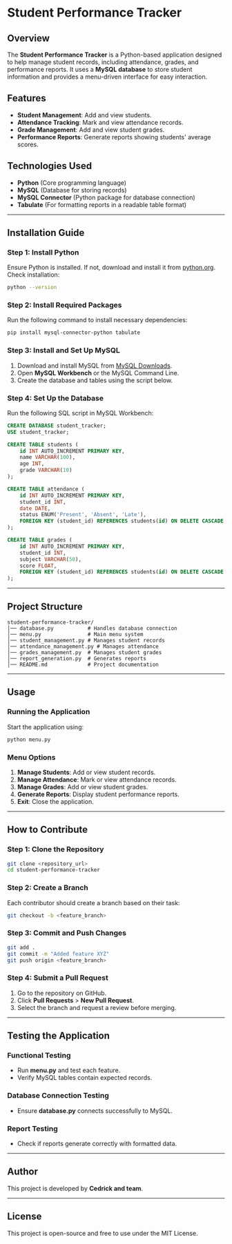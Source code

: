 # Student Performance Tracker

## Overview

The **Student Performance Tracker** is a Python-based application designed to help manage student records, including attendance, grades, and performance reports. It uses a **MySQL database** to store student information and provides a menu-driven interface for easy interaction.

## Features

- **Student Management**: Add and view students.
- **Attendance Tracking**: Mark and view attendance records.
- **Grade Management**: Add and view student grades.
- **Performance Reports**: Generate reports showing students' average scores.

## Technologies Used

- **Python** (Core programming language)
- **MySQL** (Database for storing records)
- **MySQL Connector** (Python package for database connection)
- **Tabulate** (For formatting reports in a readable table format)

---

## Installation Guide

### Step 1: Install Python

Ensure Python is installed. If not, download and install it from [python.org](https://www.python.org/downloads/).
Check installation:

```sh
python --version
```

### Step 2: Install Required Packages

Run the following command to install necessary dependencies:

```sh
pip install mysql-connector-python tabulate
```

### Step 3: Install and Set Up MySQL

1. Download and install MySQL from [MySQL Downloads](https://dev.mysql.com/downloads/).
2. Open **MySQL Workbench** or the MySQL Command Line.
3. Create the database and tables using the script below.

### Step 4: Set Up the Database

Run the following SQL script in MySQL Workbench:

```sql
CREATE DATABASE student_tracker;
USE student_tracker;

CREATE TABLE students (
    id INT AUTO_INCREMENT PRIMARY KEY,
    name VARCHAR(100),
    age INT,
    grade VARCHAR(10)
);

CREATE TABLE attendance (
    id INT AUTO_INCREMENT PRIMARY KEY,
    student_id INT,
    date DATE,
    status ENUM('Present', 'Absent', 'Late'),
    FOREIGN KEY (student_id) REFERENCES students(id) ON DELETE CASCADE
);

CREATE TABLE grades (
    id INT AUTO_INCREMENT PRIMARY KEY,
    student_id INT,
    subject VARCHAR(50),
    score FLOAT,
    FOREIGN KEY (student_id) REFERENCES students(id) ON DELETE CASCADE
);
```

---

## Project Structure

```
student-performance-tracker/
│── database.py           # Handles database connection
│── menu.py               # Main menu system
│── student_management.py # Manages student records
│── attendance_management.py # Manages attendance
│── grades_management.py  # Manages student grades
│── report_generation.py  # Generates reports
│── README.md             # Project documentation
```

---

## Usage

### Running the Application

Start the application using:

```sh
python menu.py
```

### Menu Options

1. **Manage Students**: Add or view student records.
2. **Manage Attendance**: Mark or view attendance records.
3. **Manage Grades**: Add or view student grades.
4. **Generate Reports**: Display student performance reports.
5. **Exit**: Close the application.

---

## How to Contribute

### Step 1: Clone the Repository

```sh
git clone <repository_url>
cd student-performance-tracker
```

### Step 2: Create a Branch

Each contributor should create a branch based on their task:

```sh
git checkout -b <feature_branch>
```

### Step 3: Commit and Push Changes

```sh
git add .
git commit -m "Added feature XYZ"
git push origin <feature_branch>
```

### Step 4: Submit a Pull Request

1. Go to the repository on GitHub.
2. Click **Pull Requests** > **New Pull Request**.
3. Select the branch and request a review before merging.

---

## Testing the Application

### Functional Testing

- Run **menu.py** and test each feature.
- Verify MySQL tables contain expected records.

### Database Connection Testing

- Ensure **database.py** connects successfully to MySQL.

### Report Testing

- Check if reports generate correctly with formatted data.

---

## Author

This project is developed by **Cedrick and team**.

---

## License

This project is open-source and free to use under the MIT License.
